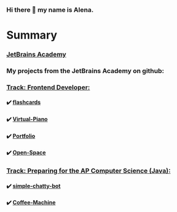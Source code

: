 ### Hi there 👋 my name is Alena.

# Summary

### [JetBrains Academy](https://hyperskill.org/profile/3929743)
### My projects from the JetBrains Academy on github:

###    [Track: Frontend Developer:](https://hyperskill.org/tracks/5)
####   :heavy_check_mark:  [flashcards](https://hyperskill.org/tracks/5)
####   :heavy_check_mark:  [Virtual-Piano](https://hyperskill.org/tracks/5)
####   :heavy_check_mark:  [Portfolio](https://hyperskill.org/tracks/5)
####   :heavy_check_mark:  [Open-Space](https://github.com/Alena2020/Open-Space)
###    [Track: Preparing for the AP Computer Science (Java):](https://hyperskill.org/tracks/8)

####  :heavy_check_mark: [simple-chatty-bot](https://github.com/Alena2020/simple-chatty-bot)
####  :heavy_check_mark: [Coffee-Machine](https://github.com/Alena2020/Coffee-Machine)

  
       







<!--
**Alena2020/Alena2020** is a ✨ _special_ ✨ repository because its `README.md` (this file) appears on your GitHub profile.

Here are some ideas to get you started:

- 🔭 I’m currently working on ...
- 🌱 I’m currently learning ...
- 👯 I’m looking to collaborate on ...
- 🤔 I’m looking for help with ...
- 💬 Ask me about ...
- 📫 How to reach me: ...
- 😄 Pronouns: ...
- ⚡ Fun fact: ...
-->

